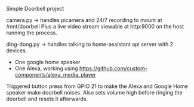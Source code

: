 Simple Doorbell project

camera.py -> handles picamera and 24/7 recording to mount at /mnt/doorbell Plus a live video stream viewable at http:9000 on the host running the process.

ding-dong.py -> handles talking to home-assistant api server with 2 devices.
   - One google home speaker
   - One Alexa, working using https://github.com/custom-components/alexa_media_player

Triggered button press from GPIO 21 to make the Alexa and Google Home speaker make doorbell noises. Also sets volume high before ringing the doorbell and resets it afterwards.


